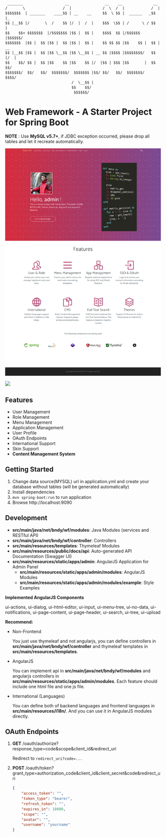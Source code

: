 	
	 _______                   __                __    __              __     
	/       \                 /  |              /  \  /  |            /  |  
	$$$$$$$  | _______    ____$$ | __    __     $$  \ $$ |  ______   _$$ |_   
	$$ |__$$ |/       \  /    $$ |/  |  /  |    $$$  \$$ | /      \ / $$   |
	$$    $$< $$$$$$$  |/$$$$$$$ |$$ |  $$ |    $$$$  $$ |/$$$$$$  |$$$$$$/   
	$$$$$$$  |$$ |  $$ |$$ |  $$ |$$ |  $$ |    $$ $$ $$ |$$    $$ |  $$ | __ 
	$$ |__$$ |$$ |  $$ |$$ \__$$ |$$ \__$$ | __ $$ |$$$$ |$$$$$$$$/   $$ |/  | 
	$$    $$/ $$ |  $$ |$$    $$ |$$    $$ |/  |$$ | $$$ |$$       |  $$  $$/ 
	$$$$$$$/  $$/   $$/  $$$$$$$/  $$$$$$$ |$$/ $$/   $$/  $$$$$$$/    $$$$/  
	                              /  \__$$ |                                  
	                              $$    $$/                                   
	                               $$$$$$/                                    

# Web Framework - A Starter Project for Spring Boot

**NOTE** : Use **MySQL v5.7+**, if JDBC exception occurred, please drop all tables and let it recreate automatically.

![](https://raw.githubusercontent.com/bndynet/web-framework-for-java/master/docs/img/home.png)

![](https://raw.githubusercontent.com/bndynet/web-framework-for-java/master/docs/img/admin-home.png)

## Features

- User Management
- Role Management
- Menu Management
- Application Management
- User Profile
- OAuth Endpoints
- International Support
- Skin Support
- **Content Management System**
	
## Getting Started

1. Change data source(MYSQL) url in application.yml and create your database without tables (will be generated automatically)
1. Install dependencies
1. `mvn spring-boot:run` to run application
1. Browse http://localhost:9090

## Development

- **src/main/java/net/bndy/wf/modules**: Java Modules (services and RESTful API)
- **src/main/java/net/bndy/wf/controller**: Controllers
- **src/main/resources/templates**: Thymeleaf Modules
- **src/main/resources/public/docs/api**: Auto-generated API Documentation (Swagger UI)
- **src/main/resources/static/apps/admin**: AngularJS Application for Admin Panel
    - **src/main/resources/static/apps/admin/modules**: AngularJS Modules
    - **src/main/resources/static/apps/admin/modules/example**: Style Examples 
    
**Implemented AngularJS Components**

ui-actions, ui-dialog, ui-html-editor, ui-input, ui-menu-tree, ui-no-data, ui-notifications, ui-page-content, ui-page-header, ui-search, ui-tree, ui-upload
    
**Recommend:**

- Non-Frontend

    You just use thymeleaf and not angularjs, you can define controllers in **src/main/java/net/bndy/wf/controller** and thymeleaf templates in **src/main/resources/templates**.

- AngularJS

    You can implement api in **src/main/java/net/bndy/wf/modules** and angularjs controllers in **src/main/resources/static/apps/admin/modules**. Each feature should include one html file and one js file.
    
- International (Languages)

    You can define both of backend languages and frontend languages in **src/main/resources/i18n/**. And you can use it in AngularJS modules directly. 

## OAuth Endpoints

1. **GET** /oauth/authorize?response_type=code&scope&client_id&redirect_uri

	Redirect to `redirect_uri?code=...`

1. **POST** /oauth/token?grant_type=authorization_code&client_id&client_secret&code&redirect_uri

	```json
	{
        "access_token": "",
        "token_type": "bearer",
        "refresh_token": "",
        "expires_in": 10000,
        "scope": "",
        "avatar": "",
        "username": "yourname"
	}
	```
